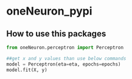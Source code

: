 # oneNeuron_pypi
## How to use this packages
```python
from oneNeuron.perceptron import Perceptron

##get x and y values than use below commands
model = Perceptron(eta=eta, epochs=epochs)
model.fit(X, y)
```